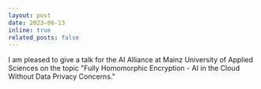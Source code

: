 ```yaml
---
layout: post
date: 2023-06-13
inline: true
related_posts: false
---
```


I am pleased to give a talk for the AI Alliance at Mainz University of Applied Sciences on the topic "Fully Homomorphic Encryption - AI in the Cloud Without Data Privacy Concerns."
